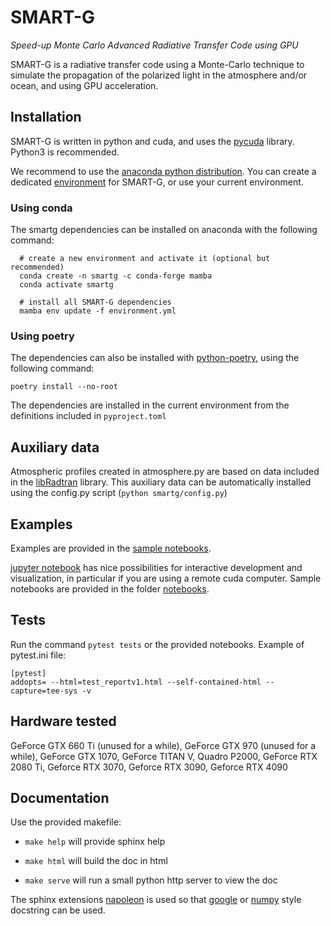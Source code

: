 # SMART-G
_Speed-up Monte Carlo Advanced Radiative Transfer Code using GPU_

SMART-G is a radiative transfer code using a Monte-Carlo technique to simulate the propagation of the polarized light in the atmosphere and/or ocean, and using GPU acceleration.

## Installation
SMART-G is written in python and cuda, and uses the [pycuda](http://mathema.tician.de/software/pycuda/) library. Python3 is recommended.

We recommend to use the [anaconda python distribution](https://www.anaconda.com/download/). You can create a dedicated [environment](https://conda.io/docs/user-guide/tasks/manage-environments.html) for SMART-G, or use your current environment.

### Using conda

The smartg dependencies can be installed on anaconda with the following command:

```
  # create a new environment and activate it (optional but recommended)
  conda create -n smartg -c conda-forge mamba
  conda activate smartg

  # install all SMART-G dependencies
  mamba env update -f environment.yml
```

### Using poetry

The dependencies can also be installed with [python-poetry](https://python-poetry.org/), using the following command:

```
poetry install --no-root
```

The dependencies are installed in the current environment from the definitions included in `pyproject.toml`


## Auxiliary data
Atmospheric profiles created in atmosphere.py are based on data included in the [libRadtran](http://www.libradtran.org/) library.
This auxiliary data can be automatically installed using the config.py script (`python smartg/config.py`)

## Examples
Examples are provided in the [sample notebooks](notebooks).

[jupyter notebook](http://jupyter.org) has nice possibilities for interactive development and visualization, in particular if you are using a remote cuda computer. Sample notebooks are provided in the folder [notebooks](notebooks).

## Tests
Run the command `pytest tests` or the provided notebooks.
Example of pytest.ini file:
```
[pytest]
addopts= --html=test_reportv1.html --self-contained-html --capture=tee-sys -v
```

## Hardware tested
GeForce GTX 660 Ti (unused for a while), GeForce GTX 970 (unused for a while), GeForce GTX 1070, GeForce TITAN V, Quadro P2000, GeForce RTX 2080 Ti, Geforce RTX 3070, Geforce RTX 3090, Geforce RTX 4090

## Documentation

Use the provided makefile:

* `make help` will provide sphinx help

* `make html` will build the doc in html

* `make serve` will run a small python http server to view the doc

The sphinx extensions [napoleon](https://www.sphinx-doc.org/en/master/usage/extensions/napoleon.html) is used so that [google](https://google.github.io/styleguide/pyguide.html) or [numpy](https://numpydoc.readthedocs.io/en/latest/format.html#docstring-standard) style docstring can be used.